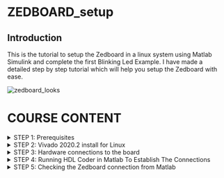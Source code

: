 # ZEDBOARD_setup


## Introduction

This is the tutorial to setup the Zedboard in a linux system using Matlab Simulink and complete the first Blinking Led Example. I have made a detailed step by step tutorial which will help you setup the Zedboard with ease.



![zedboard_looks](https://github.com/rohithgopakumar/ZEDBOARD_Hardware_Setup_Linux_Matlab/assets/131611312/a4414c36-60f6-47cc-82b0-c588d909b697)



# COURSE CONTENT

</details>
<details>
<summary>STEP 1: Prerequisites </summary>
<br>


Before using this code example, make sure you have the following prerequisites:

- Matlab version:R2022b
- OS:Ubuntu 20.04.3 LTS
- Simulink
- HDL Coder
- Embedded Coder
- HDL Coder Support Package for Xilinx Zynq Platform (currently used version-22.2.0)
- Fixed-Point Designer
- Signal Processing Toolbox
- MATLAB Coder
- Simulink Coder
- Xilinx Vivado 2020.2

![packages req](https://github.com/rohithgopakumar/ZEDBOARD_Hardware_Setup_Linux_Matlab/assets/131611312/52d3238f-d6bc-4abd-8744-1f2c57bf5433)

Ensure all the MATLAB packages are installed before proceeding with this example. In case you are new to matlab, use the images below as reference to download the packages:


![image](https://github.com/rohithgopakumar/ZEDBOARD_Hardware_Setup_Linux_Matlab/assets/131611312/29f7917c-8235-44a6-ac13-5b76c759fa49)

![image](https://github.com/rohithgopakumar/ZEDBOARD_Hardware_Setup_Linux_Matlab/assets/131611312/fa873711-845e-4e2c-b649-27fb1810cd35)

![image](https://github.com/rohithgopakumar/ZEDBOARD_Hardware_Setup_Linux_Matlab/assets/131611312/ac492b86-ffa7-4675-9672-cd137aeb0751)


Use the search bar in order to download the required packages.


</details>
<details>
<summary>STEP 2: Vivado 2020.2 install for Linux </summary>
<br>
This is a step-by-step tutorial on how to install Xilinx Vivado 2020.2 for the above example

1) Go to https://www.xilinx.com/support/download/index.html/content/xilinx/en/downloadNav/vivado-design-tools/archive.html
![image](https://github.com/rohithgopakumar/ZEDBOARD_Hardware_Setup_Linux_Matlab/assets/131611312/2fa462a8-2f94-4e24-9026-3b15f29bd265)

click on the 2020.2 version and download the following file

![image](https://github.com/rohithgopakumar/ZEDBOARD_Hardware_Setup_Linux_Matlab/assets/131611312/51fd1a65-acb4-4ca3-86df-8818e90e1e2e)

let the download finish [Note: this is a huge download ensure you have the required storage]


2)Once the download has finished, use the following commands in the linux terminal


i) This is to update the dependancies before starting
```bash
    sudo apt update
    sudo apt upgrade 
```

ii) This is to locate where the file has downloaded 
```bash
    cd Downloads/
    ls
```

iii)Locate the file named "Xilinx_Unified_2020.2_1118_1232.tar.gz" [Note: File name can be different but check for the keywords]

```bash
  tar -xvzf Xilinx_Unified_2020.2_1118_1232.tar.gz
```
If you are unable to do this command, find where the download has occured and extract manually

iv)After extraction, do this command

```bash
cd Xilinx_Unified_2020.2_1118_1232/
sudo ./xsetup
```
v)The setup of the rest of Vivado can be followed from this video so kindly do refer it.

https://youtu.be/1uJzjvgTQUk?si=_XHClMbm9bh_5uVM

Refer the video from 7:00 and follow accordingly.

By the end of the video you must have :
- Completed the install and downloads
- Aquired and setup the license
- Added vivado source to the bash
- Should be able to run vivado without any problems
- Only proceed if you have completed this step and are able to run it and if you face issues in setting up vivado,ensure the videos referred download the 2020.2 version and nothing else.



</details>
<details>
<summary>STEP 3: Hardware connections to the board </summary>
<br>
This image is a rough idea of how the connections have to look for a successfull connection.

Where 
    
- 1-->Ethernet port
- 2--> Power Supply
- 3--> USB-UART connection
- 4--> SD card

![image](https://github.com/rohithgopakumar/ZEDBOARD_Hardware_Setup_Linux_Matlab/assets/131611312/3808f0fd-be29-4bbb-ac35-dc19a63be8e6)


## Setting Up The IP Configuration To Connect To The Board

1)Go to network settings in your settings option:
  ![ntw1](https://github.com/rohithgopakumar/ZEDBOARD_Hardware_Setup_Linux_Matlab/assets/131611312/ba5850ae-961f-4d39-9406-9a94b1b7e47d)

2)Using the "+" on the top right create a new profile and add the following details
![ntw2](https://github.com/rohithgopakumar/ZEDBOARD_Hardware_Setup_Linux_Matlab/assets/131611312/afb9cffe-3958-4c95-b83e-a97dec75a639)
This is done to ensure that we can communicate to the zedboard without any problems
![ntw3](https://github.com/rohithgopakumar/ZEDBOARD_Hardware_Setup_Linux_Matlab/assets/131611312/1847e40e-d417-40f5-9d77-762c82a75b6f)

3)Confirm if we have connected and are able to communicate to the board 

Go to the terminal and type the following

```bash
ping 192.168.1.101

```
![b4a14735-2def-4497-b896-21b281577e10](https://github.com/rohithgopakumar/ZEDBOARD_Hardware_Setup_Linux_Matlab/assets/131611312/c2aee97e-cec5-44e0-88bd-a8bf21df6c72)

A successful connection shows the packets being recieved as shown above. Congrats you have successfuully connected the zedboard through ethernet.



</details>
<details>
<summary>STEP 4: Running HDL Coder in Matlab To Establish The Connections </summary>
<br>


## NOTE : Please Do ensure that all the Prerequisites have been installed properly including the support packages in matlab


## Using HDL Coder To Setup The Board


1)Open MATLAB and find the support package "HDL Coder Support Package for Xilinx Zynq Platform (my version-22.2.0)"

- Here you will see a gear icon to the right hand side, Click on that 

![image](https://github.com/rohithgopakumar/ZEDBOARD_Hardware_Setup_Linux_Matlab/assets/131611312/37ac01eb-89c2-4ef7-8f3e-efbe162e9bd7)



![image](https://github.com/rohithgopakumar/ZEDBOARD_Hardware_Setup_Linux_Matlab/assets/131611312/d32c001a-b0b9-40af-92af-3b98995b4b37)
- We will get a similar prompt and from the drop-down menu choose "Zedboard".





2)Configure Network Card on Host Computer

- We will get this and do not worry if it's not the same as above picture. As we have already established connection to the zedboard manually this step can be procedded by entering "next". 

- Do note that this might show a warning but it can be ignored and we can move to the next step.

![image](https://github.com/rohithgopakumar/ZEDBOARD_Hardware_Setup_Linux_Matlab/assets/131611312/6738143e-a563-4b55-84d7-f7dc15386bee)








3)Selecting the drive

- Insert the SD card from the zedboard into an SD-Card reader and select refresh.
- You will be able to see the card appear in the drop-down and then write the firmware onto the card. Proceed if it asks or provides a warning message of data being overwritten.

![image](https://github.com/rohithgopakumar/ZEDBOARD_Hardware_Setup_Linux_Matlab/assets/131611312/d9d8392b-9efb-4ce7-8cf7-a960d6ef150b)



![image](https://github.com/rohithgopakumar/ZEDBOARD_Hardware_Setup_Linux_Matlab/assets/131611312/436c9980-e4eb-4c0b-a6e4-23a7d3839376)


- After this step finishes, we can remove the card from the SD-Card reader and insert it back into the zedboard.




4)Verification/checking the connections


-After we insert the SD-Card back into the board, we can move to the final step. We will get a prompt to "Test Connection". Click on it and wait till we get the "Test successful" Message


![image](https://github.com/rohithgopakumar/ZEDBOARD_Hardware_Setup_Linux_Matlab/assets/131611312/85c5355f-d719-49d1-9cf6-20a44c4c6827)

Check if the highlighted message is shown and we get the green tick for "test connection"


Congradulation You have completed the setup for HDL Coder.




</details>
<details>
<summary>STEP 5: Checking the Zedboard connection from Matlab </summary>
<br>

## These Are The Steps To Be Followed To Establish Connection To The Zedboard From MATLAB


## 1) Find the toolpath where you have downloaded Xilinx vivado 2020.2 (this basically means which folder/directory the tool is downloaded in). If you are new to linux do watch a video on how to locate the path of a file.

```bash
cd /tools/Xilinx/Vivado/2020.2/bin/vivado
```

For example if i follow the above command i can locate my vivado installation. It might not be the same for you so pay attention where the tool is downloaded.

Now go to MATLAB and type this command 
![image](https://github.com/rohithgopakumar/ZEDBOARD_Hardware_Setup_Linux_Matlab/assets/131611312/45d9701b-0246-494e-9e78-8baf74ae25dd)

This is to setup the toolpath.

2) After you get the successful output from the previous step, Type these two commands

![image](https://github.com/rohithgopakumar/ZEDBOARD_Hardware_Setup_Linux_Matlab/assets/131611312/1aa4f60b-f240-4111-9990-a5c52680406a)


You might get these Warnings but these are normal and due to the new version of matlab not supporting these commands. You can ignore them without any issues




